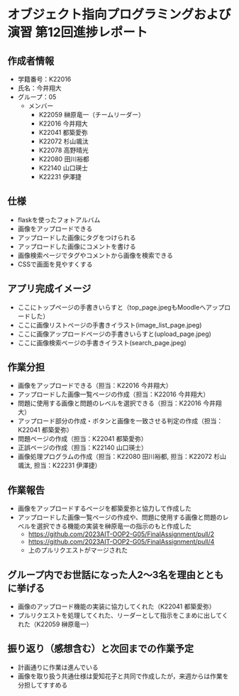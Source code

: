 # オブジェクト指向プログラミングおよび演習 第12回進捗レポート

## 作成者情報

- 学籍番号：K22016
- 氏名：今井翔大
- グループ：05
  - メンバー
    - K22059 榊原竜一（チームリーダー）
    - K22016 今井翔大
    - K22041 都築愛弥
    - K22072 杉山颯汰
    - K22078 高野晴光
    - K22080 田川裕都
    - K22140 山口瑛士
    - K22231 伊澤捷

## 仕様

- flaskを使ったフォトアルバム
- 画像をアップロードできる
- アップロードした画像にタグをつけられる
- アップロードした画像にコメントを書ける
- 画像検索ページでタグやコメントから画像を検索できる
- CSSで画面を見やすくする

## アプリ完成イメージ

- ここにトップページの手書きいらすと（top_page.jpegもMoodleへアップロードした）
- ここに画像リストページの手書きイラスト(image_list_page.jpeg)
- ここに画像アップロードページの手書きいらすと(upload_page.jpeg)
- ここに画像検索ページの手書きイラスト(search_page.jpeg)

## 作業分担

- 画像をアップロードできる（担当：K22016 今井翔大）
- アップロードした画像一覧ページの作成（担当：K22016 今井翔大）
- 問題に使用する画像と問題のレベルを選択できる（担当：K22016 今井翔大）
- アップロード部分の作成・ボタンと画像を一致させる判定の作成（担当：K22041 都築愛弥）
- 問題ページの作成（担当：K22041 都築愛弥）
- 正誤ページの作成（担当：K22140 山口瑛士）
- 画像処理プログラムの作成（担当：K22080 田川裕都, 担当：K22072 杉山颯汰, 担当：K22231 伊澤捷）

## 作業報告

- 画像をアップロードするページを都築愛弥と協力して作成した
- アップロードした画像一覧ページの作成や、問題に使用する画像と問題のレベルを選択できる機能の実装を榊原竜一の指示のもと作成した
  - https://github.com/2023AIT-OOP2-G05/FinalAssignment/pull/2
  - https://github.com/2023AIT-OOP2-G05/FinalAssignment/pull/4
  - 上のプルリクエストがマージされた

## グループ内でお世話になった人2〜3名を理由とともに挙げる

- 画像のアップロード機能の実装に協力してくれた（K22041 都築愛弥）
- プルリクエストを処理してくれた、リーダーとして指示をこまめに出してくれた（K22059 榊原竜一）

## 振り返り（感想含む）と次回までの作業予定

- 計画通りに作業は進んでいる
- 画像を取り扱う共通仕様は愛知花子と共同で作成したが，来週からは作業を分担してすすめる